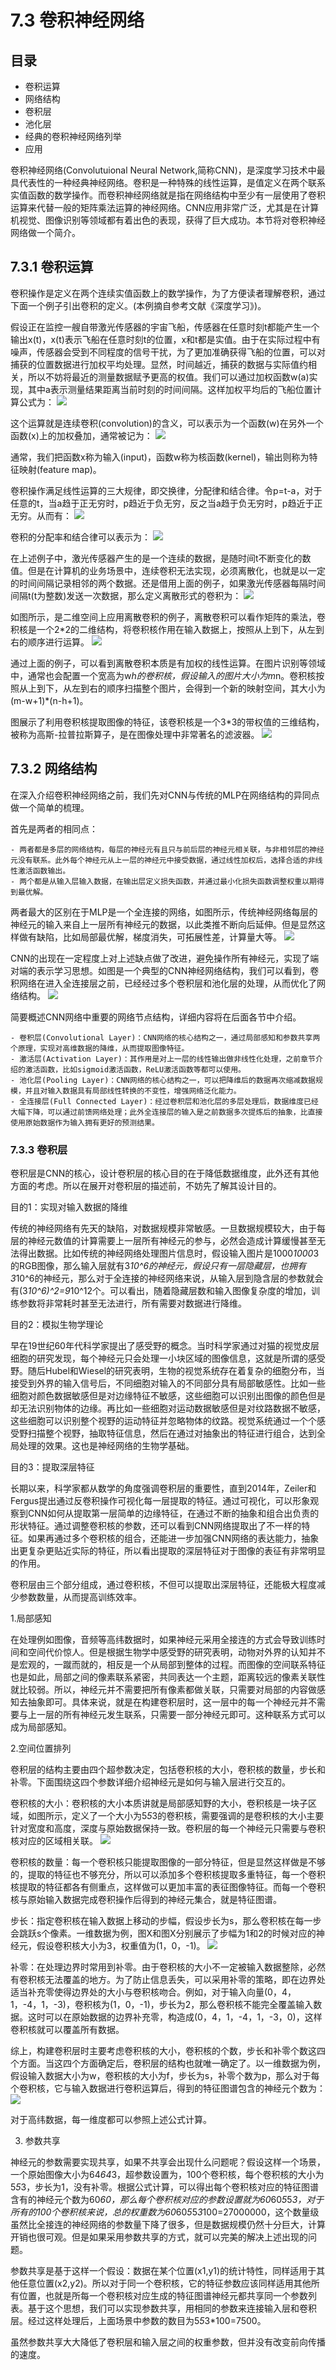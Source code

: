 # 7.3 卷积神经网络

## 目录
- 卷积运算
- 网络结构
- 卷积层
- 池化层
- 经典的卷积神经网络列举
- 应用


卷积神经网络(Convolutuional Neural Network,简称CNN)，是深度学习技术中最具代表性的一种经典神经网络。卷积是一种特殊的线性运算，是值定义在两个联系实值函数的数学操作。而卷积神经网络就是指在网络结构中至少有一层使用了卷积运算来代替一般的矩阵乘法运算的神经网络。CNN应用非常广泛，尤其是在计算机视觉、图像识别等领域都有着出色的表现，获得了巨大成功。本节将对卷积神经网络做一个简介。


## 7.3.1 卷积运算

卷积操作是定义在两个连续实值函数上的数学操作，为了方便读者理解卷积，通过下面一个例子引出卷积的定义。(本例摘自参考文献《深度学习》)。

假设正在监控一艘自带激光传感器的宇宙飞船，传感器在任意时刻t都能产生一个输出x(t)，x(t)表示飞船在任意时刻t的位置，x和t都是实值。由于在实际过程中有噪声，传感器会受到不同程度的信号干扰，为了更加准确获得飞船的位置，可以对捕获的位置数据进行加权平均处理。显然，时间越近，捕获的数据与实际值约相关，所以不妨将最近的测量数据赋予更高的权值。我们可以通过加权函数w(a)实现，其中a表示测量结果距离当前时刻的时间间隔。这样加权平均后的飞船位置计算公式为：
![](/resource/7.3.1_1.jpg?raw=true)

这个运算就是连续卷积(convolution)的含义，可以表示为一个函数(w)在另外一个函数(x)上的加权叠加，通常被记为：
![](/resource/7.3.1_2.jpg?raw=true)

通常，我们把函数x称为输入(input)，函数w称为核函数(kernel)，输出则称为特征映射(feature map)。

卷积操作满足线性运算的三大规律，即交换律，分配律和结合律。令p=t-a，对于任意的t，当a趋于正无穷时，p趋近于负无穷，反之当a趋于负无穷时，p趋近于正无穷。从而有：
![](/resource/7.3.1_6.jpg?raw=true)

卷积的分配率和结合律可以表示为：
![](/resource/7.3.1_7.jpg?raw=true)

在上述例子中，激光传感器产生的是一个连续的数据，是随时间t不断变化的数值。但是在计算机的业务场景中，连续卷积无法实现，必须离散化，也就是以一定的时间间隔记录相邻的两个数据。还是借用上面的例子，如果激光传感器每隔时间间隔t(t为整数)发送一次数据，那么定义离散形式的卷积为：
![](/resource/7.3.1_3.jpg?raw=true)

如图所示，是二维空间上应用离散卷积的例子，离散卷积可以看作矩阵的乘法，卷积核是一个2*2的二维结构，将卷积核作用在输入数据上，按照从上到下，从左到右的顺序进行运算。
![](/resource/7.3.1_4.jpg?raw=true)

通过上面的例子，可以看到离散卷积本质是有加权的线性运算。在图片识别等领域中，通常也会配置一个宽高为w*h的卷积核，假设输入的图片大小为m*n。卷积核按照从上到下，从左到右的顺序扫描整个图片，会得到一个新的映射空间，其大小为(m-w+1)*(n-h+1)。

图展示了利用卷积核提取图像的特征，该卷积核是一个3*3的带权值的三维结构，被称为高斯-拉普拉斯算子，是在图像处理中非常著名的滤波器。
![](/resource/7.3.1_5.jpg?raw=true)


## 7.3.2 网络结构

在深入介绍卷积神经网络之前，我们先对CNN与传统的MLP在网络结构的异同点做一个简单的梳理。

首先是两者的相同点：

	- 两者都是多层的网络结构，每层的神经元有且只与前后层的神经元相关联，与非相邻层的神经元没有联系。此外每个神经元从上一层的神经元中接受数据，通过线性加权后，选择合适的非线性激活函数输出。
	- 两个都是从输入层输入数据，在输出层定义损失函数，并通过最小化损失函数调整权重以期得到最优解。

两者最大的区别在于MLP是一个全连接的网络，如图所示，传统神经网络每层的神经元的输入来自上一层所有神经元的数据，以此类推不断向后延伸。但是显然这样做有缺陷，比如局部最优解，梯度消失，可拓展性差，计算量大等。
![](/resource/7.3.2_8.jpg?raw=true)


CNN的出现在一定程度上对上述缺点做了改进，避免操作所有神经元，实现了端对端的表示学习思想。如图是一个典型的CNN神经网络结构，我们可以看到，卷积网络在进入全连接层之前，已经经过多个卷积层和池化层的处理，从而优化了网络结构。
![](/resource/7.3.2_9.jpg?raw=true)

简要概述CNN网络中重要的网络节点结构，详细内容将在后面各节中介绍。

	- 卷积层(Convolutional Layer)：CNN网络的核心结构之一，通过局部感知和参数共享两个原理，实现对高维数据的降维，从而提取图像特征。
	- 激活层(Activation Layer)：其作用是对上一层的线性输出做非线性化处理，之前章节介绍的激活函数，比如sigmoid激活函数，ReLU激活函数等都可以使用。
	- 池化层(Pooling Layer)：CNN网络的核心结构之一，可以把降维后的数据再次缩减数据规模，并且对输入数据具有局部线性转换的不变性，增强网络泛化能力。
	- 全连接层(Full Connected Layer)：经过卷积层和池化层的多层处理后，数据维度已经大幅下降，可以通过前馈网络处理；此外全连接层的输入是之前数据多次提炼后的抽象，比直接使用原始数据作为输入拥有更好的预测结果。


### 7.3.3 卷积层

卷积层是CNN的核心，设计卷积层的核心目的在于降低数据维度，此外还有其他方面的考虑。所以在展开对卷积层的描述前，不妨先了解其设计目的。

目的1：实现对输入数据的降维

传统的神经网络有先天的缺陷，对数据规模非常敏感。一旦数据规模较大，由于每层的神经元数值的计算需要上一层所有神经元的参与，必然会造成计算缓慢甚至无法得出数据。比如传统的神经网络处理图片信息时，假设输入图片是1000*1000*3的RGB图像，那么输入层就有3*10^6的神经元，假设只有一层隐藏层，也拥有3*10^6的神经元，那么对于全连接的神经网络来说，从输入层到隐含层的参数就会有(3*10^6)^2=9*10^12个。可以看出，随着隐藏层数和输入图像复杂度的增加，训练参数将非常耗时甚至无法进行，所有需要对数据进行降维。

目的2：模拟生物学理论

早在19世纪60年代科学家提出了感受野的概念。当时科学家通过对猫的视觉皮层细胞的研究发现，每个神经元只会处理一小块区域的图像信息，这就是所谓的感受野。随后Hubel和Wiesel的研究表明，生物的视觉系统存在着复杂的细胞分布，当接受到外界的输入信号后，不同细胞对输入的不同部分具有局部敏感性。比如一些细胞对颜色数据敏感但是对边缘特征不敏感，这些细胞可以识别出图像的颜色但是却无法识别物体的边缘。再比如一些细胞对运动数据敏感但是对纹路数据不敏感，这些细胞可以识别整个视野的运动特征并忽略物体的纹路。视觉系统通过一个个感受野扫描整个视野，抽取特征信息，然后在通过对抽象出的特征进行组合，达到全局处理的效果。这也是神经网络的生物学基础。

目的3：提取深层特征

长期以来，科学家都从数学的角度强调卷积层的重要性，直到2014年，Zeiler和Fergus提出通过反卷积操作可视化每一层提取的特征。通过可视化，可以形象观察到CNN如何从提取第一层简单的边缘特征，在通过不断的抽象和组合出负责的形状特征。通过调整卷积核的参数，还可以看到CNN网络提取出了不一样的特征。如果再通过多个卷积核的组合，还能进一步加强CNN网络的表达能力，抽象出更复杂更贴近实际的特征，所以看出提取的深层特征对于图像的表征有非常明显的作用。

卷积层由三个部分组成，通过卷积核，不但可以提取出深层特征，还能极大程度减少参数数量，从而提高训练效率。

1.局部感知

在处理例如图像，音频等高纬数据时，如果神经元采用全接连的方式会导致训练时间和空间代价惊人。但是根据生物学中感受野的研究表明，动物对外界的认知并不是宏观的，一蹴而就的，相反是一个从局部到整体的过程。而图像的空间联系特征也是如此，局部之间的像素联系紧密，共同表达一个主题，距离较远的像素关联性就比较弱。所以，神经元并不需要把所有像素都做关联，只需要对局部的内容做感知去抽象即可。具体来说，就是在构建卷积层时，这一层中的每一个神经元并不需要与上一层的所有神经元发生联系，只需要一部分神经元即可。这种联系方式可以成为局部感知。

2.空间位置排列

卷积层的结构主要由四个超参数决定，包括卷积核的大小，卷积核的数量，步长和补零。下面围绕这四个参数详细介绍神经元是如何与输入层进行交互的。

卷积核的大小：卷积核的大小本质讲就是局部感知野的大小，卷积核是一块子区域，如图所示，定义了一个大小为5*5*3的卷积核，需要强调的是卷积核的大小主要针对宽度和高度，深度与原始数据保持一致。卷积层的每一个神经元只需要与卷积核对应的区域相关联。
![](/resource/7.3.3_10.jpg?raw=true)

卷积核的数量：每一个卷积核只能提取图像的一部分特征，但是显然这样做是不够的，提取的特征也不够充分，所以可以添加多个卷积核提取多重特征，每一个卷积核提取的特征都各有侧重点，这样做可以更加丰富的表征图像特征。而每一个卷积核与原始输入数据完成卷积操作后得到的神经元集合，就是特征图谱。

步长：指定卷积核在输入数据上移动的步幅，假设步长为s，那么卷积核在每一步会跳跃s个像素。一维数据为例，图X和图X分别展示了步幅为1和2的时候对应的神经元，假设卷积核大小为3，权重值为(1，0，-1)。
![](/resource/7.3.3_11.jpg?raw=true)

补零：在处理边界时常用到补零。由于卷积核的大小不一定被输入数据整除，必然有卷积核无法覆盖的地方。为了防止信息丢失，可以采用补零的策略，即在边界处适当补充零使得边界处的大小与卷积核吻合。例如，对于输入向量(0，4，1，-4，1，-3)，卷积核为(1，0，-1)，步长为2，那么卷积核不能完全覆盖输入数据。这时可以在原始数据的边界补充零，构造成(0，4，1，-4，1，-3，0)，这样卷积核就可以覆盖所有数据。

综上，构建卷积层时主要考虑卷积核的大小，卷积核的个数，步长和补零个数这四个方面。当这四个方面确定后，卷积层的结构也就唯一确定了。以一维数据为例，假设输入数据大小为w，卷积核的大小为f，步长为s，补零个数为p，那么对于每个卷积核，它与输入数据进行卷积运算后，得到的特征图谱包含的神经元个数为：
![](/resource/7.3.3_12.jpg?raw=true)

对于高纬数据，每一维度都可以参照上述公式计算。

3. 参数共享

神经元的参数需要实现共享，如果不共享会出现什么问题呢？假设这样一个场景，一个原始图像大小为64*64*3，超参数设置为，100个卷积核，每个卷积核的大小为5*5*3，步长为1，没有补零。根据公式计算，可以得出每个卷积核对应的特征图谱含有的神经元个数为60*60，那么每个卷积核对应的参数设置就为60*60*5*5*3，对于所有的100个卷积核来说，总的权重数为60*60*5*5*3*100=27000000，这个数量级虽然比全接连的神经网络的参数量下降了很多，但是数据规模仍然十分巨大，计算开销也很可观。但是如果采用参数共享的方式，就可以完美的解决上述出现的问题。

参数共享是基于这样一个假设：数据在某个位置(x1,y1)的统计特性，同样适用于其他任意位置(x2,y2)。所以对于同一个卷积核，它的特征参数应该同样适用其他所有位置，也就是所每一个卷积核对应生成的特征图谱神经元都共享同一个参数列表。基于这个思想，我们可以实现参数共享，用相同的参数来连接输入层和卷积层。经过这样处理后，上面场景中参数的数目为5*5*3*100=7500。

虽然参数共享大大降低了卷积层和输入层之间的权重参数，但并没有改变前向传播的速度。












